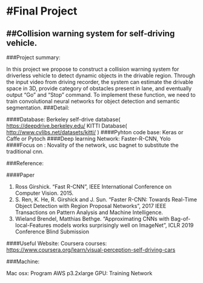 #Final Project 
====
##Collision warning system for self-driving vehicle.
------

###Project summary: 

In this project we propose to construct a collision warning system for driverless vehicle to detect dynamic objects in the drivable region. Through the input video from driving recorder, the system can estimate the drivable space in 3D, provide category of obstacles present in lane, and eventually output “Go” and “Stop” command. To implement these function, we need to train convolutional neural networks for object detection and semantic segmentation.
###Detail:

####Database: 
Berkeley self-drive database( https://deepdrive.berkeley.edu/   KITTI Database( http://www.cvlibs.net/datasets/kitti/ )
####Pyhton code base: 
Keras or Caffe or Pytoch
####Deep learning Network:
Faster-R-CNN, Yolo
####Focus on :
Novality of the network, usc bagnet to substitute the traditional cnn.

###Reference:  

####Paper
1.	Ross Girshick. “Fast R-CNN”, IEEE International Conference on Computer Vision. 2015.
2.	S. Ren, K. He, R. Girshick and J. Sun. “Faster R-CNN: Towards Real-Time Object Detection with Region Proposal Networks”, 2017 IEEE Transactions on Pattern Analysis and Machine Intelligence.
3.  Wieland Brendel, Matthias Bethge. “Approximating CNNs with Bag-of-local-Features models works surprisingly well on ImageNet”, ICLR 2019 Conference Blind Submission

####Useful Website: 
Coursera courses: https://www.coursera.org/learn/visual-perception-self-driving-cars 

###Machine: 

Mac osx: Program 
AWS p3.2xlarge GPU: Training Network